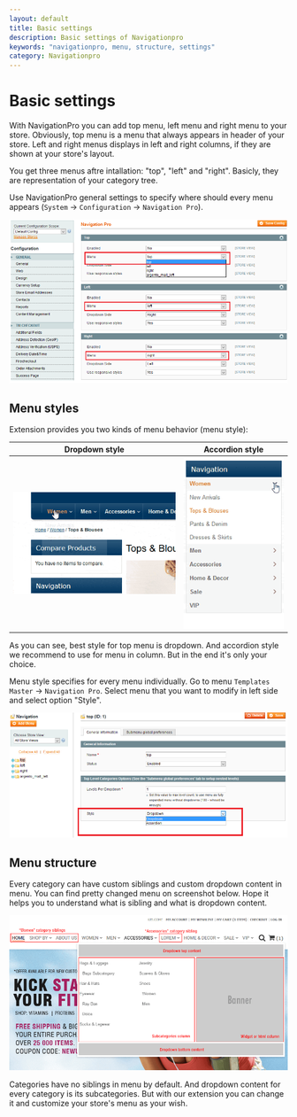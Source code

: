 ```yaml
---
layout: default
title: Basic settings
description: Basic settings of Navigationpro
keywords: "navigationpro, menu, structure, settings"
category: Navigationpro
---
```


# Basic settings

With NavigationPro you can add top menu, left menu and right menu to your store. Obviously, top menu is a menu that always appears in header of your store. Left and right menus displays in left and right columns, if they are shown at your store's layout.

You get three menus aftre intallation: "top", "left" and "right". Basicly, they are representation of your category tree.

Use NavigationPro general settings to specify where should every menu appears (`System` -> `Configuration` -> `Navigation Pro`).

![System > Configuration](/images/m1/navigationpro/system-config.png)

## Menu styles

Extension provides you two kinds of menu behavior (menu style):

| Dropdown style | Accordion style |
|----------------|:---------------:|
| ![Dropdown style](/images/m1/navigationpro/dropdown-style.gif) | ![Accordion style](/images/m1/navigationpro/accordion-style.gif) |

As you can see, best style for top menu is dropdown. And accordion style we recommend to use for menu in column. But in the end it's only your choice.

Menu style specifies for every menu individually. Go to menu `Templates Master` -> `Navigation Pro`. Select menu that you want to modify in left side and select option "Style".

![Menu style setting](/images/m1/navigationpro/menu-style.png)

## Menu structure

Every category can have custom siblings and custom dropdown content in menu. You can find pretty changed menu on screenshot below. Hope it helps you to understand what is sibling and what is dropdown content.

![Fronend navigation](/images/m1/navigationpro/ilpzHHCngW-2000x2000.png)

Categories have no siblings in menu by default. And dropdown content for every category is its subcategories. But with our extension you can change it and customize your store's menu as your wish.
